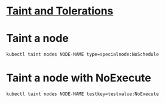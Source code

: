 # [Taint and Tolerations](https://kubernetes.io/docs/concepts/scheduling-eviction/taint-and-toleration/)

# Taint a node
```
kubectl taint nodes NODE-NAME type=specialnode:NoSchedule
```

# Taint a node with NoExecute
```
kubectl taint nodes NODE-NAME testkey=testvalue:NoExecute
```
